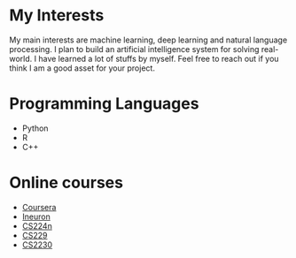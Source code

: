 # My Interests
My main interests are machine learning, deep learning and natural language processing.
I plan to build an artificial intelligence system for solving real-world. I have learned a lot of stuffs by myself. 
Feel free to reach out if you think I am a good asset for your project.

# Programming Languages

* Python
* R
* C++

# Online courses
* [Coursera](https://www.coursera.org/)
* [Ineuron](http://ineuron.ai/)
* [CS224n](http://web.stanford.edu/class/cs224n/)
* [CS229](http://cs229.stanford.edu/)
* [CS2230](https://cs230.stanford.edu/)
